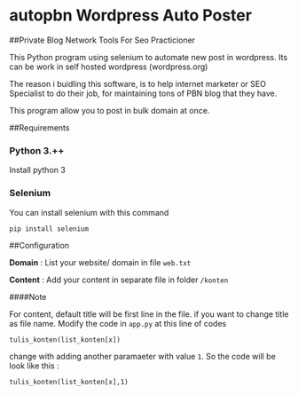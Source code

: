 # autopbn Wordpress Auto Poster


##Private Blog Network Tools For Seo Practicioner


This Python program using selenium to automate new post in wordpress.
Its can be work in self hosted wordpress (wordpress.org)

The reason i buidling this software, is to help internet marketer or SEO Specialist to do their job, for maintaining tons of PBN blog that they have.

This program allow you to post in bulk domain at once.

##Requirements


### Python 3.++

Install python 3

### Selenium

You can install selenium with this command

``pip install selenium``



##Configuration


**Domain** : List your website/ domain in file `web.txt`

**Content** : Add your content in separate file in folder `/konten`


####Note


For content, default title will be first line in the file. 
if you want to change title as file name. Modify the code in `app.py` at this line of codes

`tulis_konten(list_konten[x])`

change with adding another paramaeter with value `1`. So the code will be look like this :

`tulis_konten(list_konten[x],1)`
